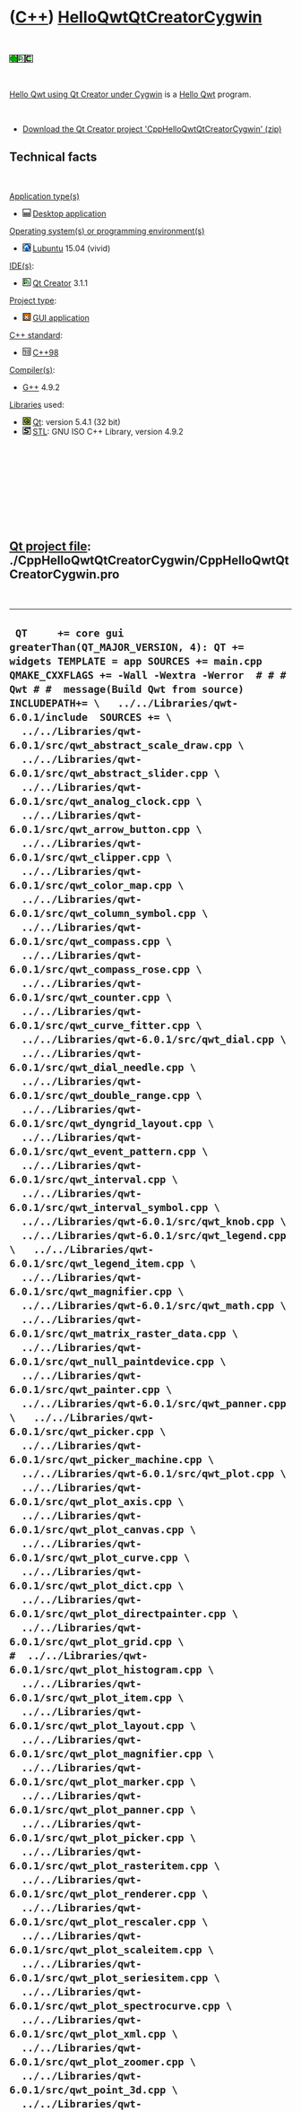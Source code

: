 



 

 

 

 

 

([C++](Cpp.md)) [HelloQwtQtCreatorCygwin](CppHelloQwtQtCreatorCygwin.md)
==========================================================================

 

![Qwt](PicQwt.png)![Qt
Creator](PicQtCreator.png)![Cygwin](PicCygwin.png)

 

[Hello Qwt using Qt Creator under
Cygwin](CppHelloQwtQtCreatorCygwin.md) is a [Hello
Qwt](CppHelloQwt.md) program.

 

-   [Download the Qt Creator project
    'CppHelloQwtQtCreatorCygwin' (zip)](CppHelloQwtQtCreatorCygwin.zip)

Technical facts
---------------

 

[Application type(s)](CppApplication.md)

-   ![Desktop](PicDesktop.png) [Desktop
    application](CppDesktopApplication.md)

[Operating system(s) or programming environment(s)](CppOs.md)

-   ![Lubuntu](PicLubuntu.png) [Lubuntu](CppLubuntu.md) 15.04 (vivid)

[IDE(s)](CppIde.md):

-   ![Qt Creator](PicQtCreator.png) [Qt Creator](CppQtCreator.md) 3.1.1

[Project type](CppQtProjectType.md):

-   ![GUI](PicGui.png) [GUI application](CppGuiApplication.md)

[C++ standard](CppStandard.md):

-   ![C++98](PicCpp98.png) [C++98](Cpp98.md)

[Compiler(s)](CppCompiler.md):

-   [G++](CppGpp.md) 4.9.2

[Libraries](CppLibrary.md) used:

-   ![Qt](PicQt.png) [Qt](CppQt.md): version 5.4.1 (32 bit)
-   ![STL](PicStl.png) [STL](CppStl.md): GNU ISO C++ Library, version
    4.9.2

 

 

 

 

 

[Qt project file](CppQtProjectFile.md): ./CppHelloQwtQtCreatorCygwin/CppHelloQwtQtCreatorCygwin.pro
----------------------------------------------------------------------------------------------------

 

  ------------------------------------------------------------------------------------------------------------------------------------------------------------------------------------------------------------------------------------------------------------------------------------------------------------------------------------------------------------------------------------------------------------------------------------------------------------------------------------------------------------------------------------------------------------------------------------------------------------------------------------------------------------------------------------------------------------------------------------------------------------------------------------------------------------------------------------------------------------------------------------------------------------------------------------------------------------------------------------------------------------------------------------------------------------------------------------------------------------------------------------------------------------------------------------------------------------------------------------------------------------------------------------------------------------------------------------------------------------------------------------------------------------------------------------------------------------------------------------------------------------------------------------------------------------------------------------------------------------------------------------------------------------------------------------------------------------------------------------------------------------------------------------------------------------------------------------------------------------------------------------------------------------------------------------------------------------------------------------------------------------------------------------------------------------------------------------------------------------------------------------------------------------------------------------------------------------------------------------------------------------------------------------------------------------------------------------------------------------------------------------------------------------------------------------------------------------------------------------------------------------------------------------------------------------------------------------------------------------------------------------------------------------------------------------------------------------------------------------------------------------------------------------------------------------------------------------------------------------------------------------------------------------------------------------------------------------------------------------------------------------------------------------------------------------------------------------------------------------------------------------------------------------------------------------------------------------------------------------------------------------------------------------------------------------------------------------------------------------------------------------------------------------------------------------------------------------------------------------------------------------------------------------------------------------------------------------------------------------------------------------------------------------------------------------------------------------------------------------------------------------------------------------------------------------------------------------------------------------------------------------------------------------------------------------------------------------------------------------------------------------------------------------------------------------------------------------------------------------------------------------------------------------------------------------------------------------------------------------------------------------------------------------------------------------------------------------------------------------------------------------------------------------------------------------------------------------------------------------------------------------------------------------------------------------------------------------------------------------------------------------------------------------------------------------------------------------------------------------------------------------------------------------------------------------------------------------------------------------------------------------------------------------------------------------------------------------------------------------------------------------------------------------------------------------------------------------------------------------------------------------------------------------------------------------------------------------------------------------------------------------------------------------------------------------------------------------------------------------------------------------------------------------------------------------------------------------------------------------------------------------------------------------------------------------------------------------------------------------------------------------------------------------------------------------------------------------------------------------------------------------------------------------------------------------------------------------------------------------------------------------------------------------------------------------------------------------------------------------------------------------------------------------------------------------------------------------------------------------------------------------------------------------------------------------------------------------------------------------------------------------------------------------------------------------------------------------------------------------------------------------------------------------------------------------------------------------------------------------------------------------------------------------------------------------------------------------------------------------------------------------------------------------------------------------------------------------------------------------------------------------------------------------------------------------------------------------------------------------------------------------------------------------------------------------------------------------------------------------------------------------------------------------------------------------------------------------------------------------------------------------------------------------------------------------------------------------------------------------------------------------------------------------------------------------------------------------------------------------------------------------------------------------------------------------------------------------------------------------------------------------------------------------------------------------------------------------------------------------------------------------------------------------------------------------------------------------------------------------------------------------------------------------------------------------------------------------------------------------------------------------------------------------------------------------------------------------------------------------------------------------------------------------------------------------------------------------------------------------------------------------------------------------------------------------------------------------------------------------------------------------------------------------------------------------------------------------------------------------------------------------------------------------------------------------------------------------------------------------------------------------------------------------------------------------------------------------------------------------------------------------------------------------------------------------------------------------------------------------------------------------------------------------------------------------------------------------------------------------------------------------------------------------------------------------------------------------------------------------------------------------------------------------------------------------------------------------------------------------------------------------------------------------------------------------------------------------------------------------------------------------------------------------------------------------------------------------------------------------------------------------------------------------------------------------------------------------------------------------------------------------------------------------------------------------------------------------------------------------------------------------------------------------------------------------------------------------------------------------------------------------------------------------------------------------------------------------------------------------------------------------------------------------------------------------------------------------------------------------------------------------------------------------------------------------------------------------------------------------------------------------------------------------------------------------------------------------------------------------------------------------------------------------------------------------------------------------------------------------------------------------------------------------------------------------------------------------------------------------------------------------------------------------------------------------------------------------------------------------------------------------------------------------------------------------------------------------------------------------------------------------------------------------------------------------------------------------------------------------------------------------------------------------------------------------------------------------------------------------------------------------------------------------------------------------------------------------------------------------------------------------------------------------------------------------------------------------------------------------------------------------------------------------------------------------------------------------------------------------------------------------------------------------------------------------------------------------------------------------------------------------------------------------------------------------------------------------------------------------------------------------------------------------------------------------------------------------------------------------------------------------------------------------------------------------------------------------------------------------------------------------------------------------------------------------------------------------------------------------------------------------------------------------------------------------------------------------------------------------------------------------------------------------------------------------------------------------------------------------------------------------------------------------------------------------------------------------------------------------------------------------------------------------------------------------------------------------------------------------------------------------------------------------------------------------------------------------------------------------------------------------------------------------------------------------------------------------------------------------------------------------------------------------------------------------------------------------------------------------------------------------------------------------------------------------------------------------------------------------------------------------------------------------------------------------------------------------------------------------------------------------------------------------
  ` QT     += core gui greaterThan(QT_MAJOR_VERSION, 4): QT += widgets TEMPLATE = app SOURCES += main.cpp QMAKE_CXXFLAGS += -Wall -Wextra -Werror  # # # Qwt # #  message(Build Qwt from source)  INCLUDEPATH+= \   ../../Libraries/qwt-6.0.1/include  SOURCES += \   ../../Libraries/qwt-6.0.1/src/qwt_abstract_scale_draw.cpp \   ../../Libraries/qwt-6.0.1/src/qwt_abstract_slider.cpp \   ../../Libraries/qwt-6.0.1/src/qwt_analog_clock.cpp \   ../../Libraries/qwt-6.0.1/src/qwt_arrow_button.cpp \   ../../Libraries/qwt-6.0.1/src/qwt_clipper.cpp \   ../../Libraries/qwt-6.0.1/src/qwt_color_map.cpp \   ../../Libraries/qwt-6.0.1/src/qwt_column_symbol.cpp \   ../../Libraries/qwt-6.0.1/src/qwt_compass.cpp \   ../../Libraries/qwt-6.0.1/src/qwt_compass_rose.cpp \   ../../Libraries/qwt-6.0.1/src/qwt_counter.cpp \   ../../Libraries/qwt-6.0.1/src/qwt_curve_fitter.cpp \   ../../Libraries/qwt-6.0.1/src/qwt_dial.cpp \   ../../Libraries/qwt-6.0.1/src/qwt_dial_needle.cpp \   ../../Libraries/qwt-6.0.1/src/qwt_double_range.cpp \   ../../Libraries/qwt-6.0.1/src/qwt_dyngrid_layout.cpp \   ../../Libraries/qwt-6.0.1/src/qwt_event_pattern.cpp \   ../../Libraries/qwt-6.0.1/src/qwt_interval.cpp \   ../../Libraries/qwt-6.0.1/src/qwt_interval_symbol.cpp \   ../../Libraries/qwt-6.0.1/src/qwt_knob.cpp \   ../../Libraries/qwt-6.0.1/src/qwt_legend.cpp \   ../../Libraries/qwt-6.0.1/src/qwt_legend_item.cpp \   ../../Libraries/qwt-6.0.1/src/qwt_magnifier.cpp \   ../../Libraries/qwt-6.0.1/src/qwt_math.cpp \   ../../Libraries/qwt-6.0.1/src/qwt_matrix_raster_data.cpp \   ../../Libraries/qwt-6.0.1/src/qwt_null_paintdevice.cpp \   ../../Libraries/qwt-6.0.1/src/qwt_painter.cpp \   ../../Libraries/qwt-6.0.1/src/qwt_panner.cpp \   ../../Libraries/qwt-6.0.1/src/qwt_picker.cpp \   ../../Libraries/qwt-6.0.1/src/qwt_picker_machine.cpp \   ../../Libraries/qwt-6.0.1/src/qwt_plot.cpp \   ../../Libraries/qwt-6.0.1/src/qwt_plot_axis.cpp \   ../../Libraries/qwt-6.0.1/src/qwt_plot_canvas.cpp \   ../../Libraries/qwt-6.0.1/src/qwt_plot_curve.cpp \   ../../Libraries/qwt-6.0.1/src/qwt_plot_dict.cpp \   ../../Libraries/qwt-6.0.1/src/qwt_plot_directpainter.cpp \   ../../Libraries/qwt-6.0.1/src/qwt_plot_grid.cpp \ #  ../../Libraries/qwt-6.0.1/src/qwt_plot_histogram.cpp \   ../../Libraries/qwt-6.0.1/src/qwt_plot_item.cpp \   ../../Libraries/qwt-6.0.1/src/qwt_plot_layout.cpp \   ../../Libraries/qwt-6.0.1/src/qwt_plot_magnifier.cpp \   ../../Libraries/qwt-6.0.1/src/qwt_plot_marker.cpp \   ../../Libraries/qwt-6.0.1/src/qwt_plot_panner.cpp \   ../../Libraries/qwt-6.0.1/src/qwt_plot_picker.cpp \   ../../Libraries/qwt-6.0.1/src/qwt_plot_rasteritem.cpp \   ../../Libraries/qwt-6.0.1/src/qwt_plot_renderer.cpp \   ../../Libraries/qwt-6.0.1/src/qwt_plot_rescaler.cpp \   ../../Libraries/qwt-6.0.1/src/qwt_plot_scaleitem.cpp \   ../../Libraries/qwt-6.0.1/src/qwt_plot_seriesitem.cpp \   ../../Libraries/qwt-6.0.1/src/qwt_plot_spectrocurve.cpp \   ../../Libraries/qwt-6.0.1/src/qwt_plot_xml.cpp \   ../../Libraries/qwt-6.0.1/src/qwt_plot_zoomer.cpp \   ../../Libraries/qwt-6.0.1/src/qwt_point_3d.cpp \   ../../Libraries/qwt-6.0.1/src/qwt_point_polar.cpp \   ../../Libraries/qwt-6.0.1/src/qwt_raster_data.cpp \   ../../Libraries/qwt-6.0.1/src/qwt_round_scale_draw.cpp \   ../../Libraries/qwt-6.0.1/src/qwt_sampling_thread.cpp \   ../../Libraries/qwt-6.0.1/src/qwt_scale_div.cpp \   ../../Libraries/qwt-6.0.1/src/qwt_scale_draw.cpp \   ../../Libraries/qwt-6.0.1/src/qwt_scale_engine.cpp \   ../../Libraries/qwt-6.0.1/src/qwt_scale_map.cpp \   ../../Libraries/qwt-6.0.1/src/qwt_scale_widget.cpp \   ../../Libraries/qwt-6.0.1/src/qwt_series_data.cpp \   ../../Libraries/qwt-6.0.1/src/qwt_slider.cpp \   ../../Libraries/qwt-6.0.1/src/qwt_spline.cpp \   ../../Libraries/qwt-6.0.1/src/qwt_symbol.cpp \   ../../Libraries/qwt-6.0.1/src/qwt_system_clock.cpp \   ../../Libraries/qwt-6.0.1/src/qwt_text.cpp \   ../../Libraries/qwt-6.0.1/src/qwt_text_engine.cpp \   ../../Libraries/qwt-6.0.1/src/qwt_text_label.cpp \   ../../Libraries/qwt-6.0.1/src/qwt_thermo.cpp \   ../../Libraries/qwt-6.0.1/src/qwt_wheel.cpp \ # ../../Libraries/qwt-6.0.1/src/qwt_plot_intervalcurve.cpp \ # ../../Libraries/qwt-6.0.1/src/qwt_plot_spectrogram.cpp \ # ../../Libraries/qwt-6.0.1/src/qwt_plot_svgitem.cpp \   ../../Libraries/qwt-6.0.1/src/qwt_abstract_scale.cpp  HEADERS += \   ../../Libraries/qwt-6.0.1/include/qwt_abstract_scale.h \   ../../Libraries/qwt-6.0.1/include/qwt_abstract_scale_draw.h \   ../../Libraries/qwt-6.0.1/include/qwt_abstract_slider.h \   ../../Libraries/qwt-6.0.1/include/qwt_analog_clock.h \   ../../Libraries/qwt-6.0.1/include/qwt_arrow_button.h \   ../../Libraries/qwt-6.0.1/include/qwt_clipper.h \   ../../Libraries/qwt-6.0.1/include/qwt_color_map.h \   ../../Libraries/qwt-6.0.1/include/qwt_column_symbol.h \   ../../Libraries/qwt-6.0.1/include/qwt_compass.h \   ../../Libraries/qwt-6.0.1/include/qwt_compass_rose.h \   ../../Libraries/qwt-6.0.1/include/qwt_compat.h \   ../../Libraries/qwt-6.0.1/include/qwt_counter.h \   ../../Libraries/qwt-6.0.1/include/qwt_curve_fitter.h \   ../../Libraries/qwt-6.0.1/include/qwt_dial.h \   ../../Libraries/qwt-6.0.1/include/qwt_dial_needle.h \   ../../Libraries/qwt-6.0.1/include/qwt_double_range.h \   ../../Libraries/qwt-6.0.1/include/qwt_dyngrid_layout.h \   ../../Libraries/qwt-6.0.1/include/qwt_event_pattern.h \   ../../Libraries/qwt-6.0.1/include/qwt_global.h \   ../../Libraries/qwt-6.0.1/include/qwt_interval.h \   ../../Libraries/qwt-6.0.1/include/qwt_interval_symbol.h \   ../../Libraries/qwt-6.0.1/include/qwt_knob.h \   ../../Libraries/qwt-6.0.1/include/qwt_legend.h \   ../../Libraries/qwt-6.0.1/include/qwt_legend_item.h \   ../../Libraries/qwt-6.0.1/include/qwt_legend_itemmanager.h \   ../../Libraries/qwt-6.0.1/include/qwt_magnifier.h \   ../../Libraries/qwt-6.0.1/include/qwt_math.h \   ../../Libraries/qwt-6.0.1/include/qwt_mathml_text_engine.h \   ../../Libraries/qwt-6.0.1/include/qwt_matrix_raster_data.h \   ../../Libraries/qwt-6.0.1/include/qwt_null_paintdevice.h \   ../../Libraries/qwt-6.0.1/include/qwt_painter.h \   ../../Libraries/qwt-6.0.1/include/qwt_panner.h \   ../../Libraries/qwt-6.0.1/include/qwt_picker.h \   ../../Libraries/qwt-6.0.1/include/qwt_picker_machine.h \   ../../Libraries/qwt-6.0.1/include/qwt_plot.h \   ../../Libraries/qwt-6.0.1/include/qwt_plot_canvas.h \   ../../Libraries/qwt-6.0.1/include/qwt_plot_curve.h \   ../../Libraries/qwt-6.0.1/include/qwt_plot_dict.h \   ../../Libraries/qwt-6.0.1/include/qwt_plot_directpainter.h \   ../../Libraries/qwt-6.0.1/include/qwt_plot_grid.h \   ../../Libraries/qwt-6.0.1/include/qwt_plot_histogram.h \   ../../Libraries/qwt-6.0.1/include/qwt_plot_item.h \   ../../Libraries/qwt-6.0.1/include/qwt_plot_layout.h \   ../../Libraries/qwt-6.0.1/include/qwt_plot_magnifier.h \   ../../Libraries/qwt-6.0.1/include/qwt_plot_marker.h \   ../../Libraries/qwt-6.0.1/include/qwt_plot_panner.h \   ../../Libraries/qwt-6.0.1/include/qwt_plot_picker.h \   ../../Libraries/qwt-6.0.1/include/qwt_plot_rasteritem.h \   ../../Libraries/qwt-6.0.1/include/qwt_plot_renderer.h \   ../../Libraries/qwt-6.0.1/include/qwt_plot_rescaler.h \   ../../Libraries/qwt-6.0.1/include/qwt_plot_scaleitem.h \   ../../Libraries/qwt-6.0.1/include/qwt_plot_seriesitem.h \   ../../Libraries/qwt-6.0.1/include/qwt_plot_spectrocurve.h \   ../../Libraries/qwt-6.0.1/include/qwt_plot_zoomer.h \   ../../Libraries/qwt-6.0.1/include/qwt_point_3d.h \   ../../Libraries/qwt-6.0.1/include/qwt_point_polar.h \   ../../Libraries/qwt-6.0.1/include/qwt_raster_data.h \   ../../Libraries/qwt-6.0.1/include/qwt_round_scale_draw.h \   ../../Libraries/qwt-6.0.1/include/qwt_sampling_thread.h \   ../../Libraries/qwt-6.0.1/include/qwt_scale_div.h \   ../../Libraries/qwt-6.0.1/include/qwt_scale_draw.h \   ../../Libraries/qwt-6.0.1/include/qwt_scale_engine.h \   ../../Libraries/qwt-6.0.1/include/qwt_scale_map.h \   ../../Libraries/qwt-6.0.1/include/qwt_scale_widget.h \   ../../Libraries/qwt-6.0.1/include/qwt_series_data.h \   ../../Libraries/qwt-6.0.1/include/qwt_slider.h \   ../../Libraries/qwt-6.0.1/include/qwt_spline.h \   ../../Libraries/qwt-6.0.1/include/qwt_symbol.h \   ../../Libraries/qwt-6.0.1/include/qwt_system_clock.h \   ../../Libraries/qwt-6.0.1/include/qwt_text.h \   ../../Libraries/qwt-6.0.1/include/qwt_text_engine.h \   ../../Libraries/qwt-6.0.1/include/qwt_text_label.h \   ../../Libraries/qwt-6.0.1/include/qwt_thermo.h \   ../../Libraries/qwt-6.0.1/include/qwt_wheel.h \   ../../Libraries/qwt-6.0.1/src/qwt.h \   ../../Libraries/qwt-6.0.1/src/qwt_abstract_scale.h \   ../../Libraries/qwt-6.0.1/src/qwt_abstract_scale_draw.h \   ../../Libraries/qwt-6.0.1/src/qwt_abstract_slider.h \   ../../Libraries/qwt-6.0.1/src/qwt_analog_clock.h \   ../../Libraries/qwt-6.0.1/src/qwt_arrow_button.h \   ../../Libraries/qwt-6.0.1/src/qwt_clipper.h \   ../../Libraries/qwt-6.0.1/src/qwt_color_map.h \   ../../Libraries/qwt-6.0.1/src/qwt_column_symbol.h \   ../../Libraries/qwt-6.0.1/src/qwt_compass.h \   ../../Libraries/qwt-6.0.1/src/qwt_compass_rose.h \   ../../Libraries/qwt-6.0.1/src/qwt_compat.h \   ../../Libraries/qwt-6.0.1/src/qwt_counter.h \   ../../Libraries/qwt-6.0.1/src/qwt_curve_fitter.h \   ../../Libraries/qwt-6.0.1/src/qwt_dial.h \   ../../Libraries/qwt-6.0.1/src/qwt_dial_needle.h \   ../../Libraries/qwt-6.0.1/src/qwt_double_range.h \   ../../Libraries/qwt-6.0.1/src/qwt_dyngrid_layout.h \   ../../Libraries/qwt-6.0.1/src/qwt_event_pattern.h \   ../../Libraries/qwt-6.0.1/src/qwt_global.h \   ../../Libraries/qwt-6.0.1/src/qwt_interval.h \   ../../Libraries/qwt-6.0.1/src/qwt_interval_symbol.h \   ../../Libraries/qwt-6.0.1/src/qwt_knob.h \   ../../Libraries/qwt-6.0.1/src/qwt_legend.h \   ../../Libraries/qwt-6.0.1/src/qwt_legend_item.h \   ../../Libraries/qwt-6.0.1/src/qwt_legend_itemmanager.h \   ../../Libraries/qwt-6.0.1/src/qwt_magnifier.h \   ../../Libraries/qwt-6.0.1/src/qwt_math.h \   ../../Libraries/qwt-6.0.1/src/qwt_matrix_raster_data.h \   ../../Libraries/qwt-6.0.1/src/qwt_null_paintdevice.h \   ../../Libraries/qwt-6.0.1/src/qwt_painter.h \   ../../Libraries/qwt-6.0.1/src/qwt_panner.h \   ../../Libraries/qwt-6.0.1/src/qwt_picker.h \   ../../Libraries/qwt-6.0.1/src/qwt_picker_machine.h \   ../../Libraries/qwt-6.0.1/src/qwt_plot.h \   ../../Libraries/qwt-6.0.1/src/qwt_plot_canvas.h \   ../../Libraries/qwt-6.0.1/src/qwt_plot_curve.h \   ../../Libraries/qwt-6.0.1/src/qwt_plot_dict.h \   ../../Libraries/qwt-6.0.1/src/qwt_plot_directpainter.h \   ../../Libraries/qwt-6.0.1/src/qwt_plot_grid.h \ #  ../../Libraries/qwt-6.0.1/src/qwt_plot_histogram.h \   ../../Libraries/qwt-6.0.1/src/qwt_plot_item.h \   ../../Libraries/qwt-6.0.1/src/qwt_plot_layout.h \   ../../Libraries/qwt-6.0.1/src/qwt_plot_magnifier.h \   ../../Libraries/qwt-6.0.1/src/qwt_plot_marker.h \   ../../Libraries/qwt-6.0.1/src/qwt_plot_panner.h \   ../../Libraries/qwt-6.0.1/src/qwt_plot_picker.h \   ../../Libraries/qwt-6.0.1/src/qwt_plot_rasteritem.h \   ../../Libraries/qwt-6.0.1/src/qwt_plot_renderer.h \   ../../Libraries/qwt-6.0.1/src/qwt_plot_rescaler.h \   ../../Libraries/qwt-6.0.1/src/qwt_plot_scaleitem.h \   ../../Libraries/qwt-6.0.1/src/qwt_plot_seriesitem.h \   ../../Libraries/qwt-6.0.1/src/qwt_plot_spectrocurve.h \   ../../Libraries/qwt-6.0.1/src/qwt_plot_zoomer.h \   ../../Libraries/qwt-6.0.1/src/qwt_point_3d.h \   ../../Libraries/qwt-6.0.1/src/qwt_point_polar.h \   ../../Libraries/qwt-6.0.1/src/qwt_raster_data.h \   ../../Libraries/qwt-6.0.1/src/qwt_round_scale_draw.h \   ../../Libraries/qwt-6.0.1/src/qwt_sampling_thread.h \   ../../Libraries/qwt-6.0.1/src/qwt_scale_div.h \   ../../Libraries/qwt-6.0.1/src/qwt_scale_draw.h \   ../../Libraries/qwt-6.0.1/src/qwt_scale_engine.h \   ../../Libraries/qwt-6.0.1/src/qwt_scale_map.h \   ../../Libraries/qwt-6.0.1/src/qwt_scale_widget.h \   ../../Libraries/qwt-6.0.1/src/qwt_series_data.h \   ../../Libraries/qwt-6.0.1/src/qwt_slider.h \   ../../Libraries/qwt-6.0.1/src/qwt_spline.h \   ../../Libraries/qwt-6.0.1/src/qwt_symbol.h \   ../../Libraries/qwt-6.0.1/src/qwt_system_clock.h \   ../../Libraries/qwt-6.0.1/src/qwt_text.h \   ../../Libraries/qwt-6.0.1/src/qwt_text_engine.h \   ../../Libraries/qwt-6.0.1/src/qwt_text_label.h \   ../../Libraries/qwt-6.0.1/src/qwt_thermo.h \   ../../Libraries/qwt-6.0.1/src/qwt_wheel.h \ # ../../Libraries/qwt-6.0.1/include/qwt_plot_intervalcurve.h \ # ../../Libraries/qwt-6.0.1/include/qwt_plot_spectrogram.h \ # ../../Libraries/qwt-6.0.1/include/qwt_plot_svgitem.h \ # ../../Libraries/qwt-6.0.1/src/qwt_plot_intervalcurve.h \ # ../../Libraries/qwt-6.0.1/src/qwt_plot_spectrogram.h \ # ../../Libraries/qwt-6.0.1/src/qwt_plot_svgitem.h \   ../../Libraries/qwt-6.0.1/include/qwt.h`
  ------------------------------------------------------------------------------------------------------------------------------------------------------------------------------------------------------------------------------------------------------------------------------------------------------------------------------------------------------------------------------------------------------------------------------------------------------------------------------------------------------------------------------------------------------------------------------------------------------------------------------------------------------------------------------------------------------------------------------------------------------------------------------------------------------------------------------------------------------------------------------------------------------------------------------------------------------------------------------------------------------------------------------------------------------------------------------------------------------------------------------------------------------------------------------------------------------------------------------------------------------------------------------------------------------------------------------------------------------------------------------------------------------------------------------------------------------------------------------------------------------------------------------------------------------------------------------------------------------------------------------------------------------------------------------------------------------------------------------------------------------------------------------------------------------------------------------------------------------------------------------------------------------------------------------------------------------------------------------------------------------------------------------------------------------------------------------------------------------------------------------------------------------------------------------------------------------------------------------------------------------------------------------------------------------------------------------------------------------------------------------------------------------------------------------------------------------------------------------------------------------------------------------------------------------------------------------------------------------------------------------------------------------------------------------------------------------------------------------------------------------------------------------------------------------------------------------------------------------------------------------------------------------------------------------------------------------------------------------------------------------------------------------------------------------------------------------------------------------------------------------------------------------------------------------------------------------------------------------------------------------------------------------------------------------------------------------------------------------------------------------------------------------------------------------------------------------------------------------------------------------------------------------------------------------------------------------------------------------------------------------------------------------------------------------------------------------------------------------------------------------------------------------------------------------------------------------------------------------------------------------------------------------------------------------------------------------------------------------------------------------------------------------------------------------------------------------------------------------------------------------------------------------------------------------------------------------------------------------------------------------------------------------------------------------------------------------------------------------------------------------------------------------------------------------------------------------------------------------------------------------------------------------------------------------------------------------------------------------------------------------------------------------------------------------------------------------------------------------------------------------------------------------------------------------------------------------------------------------------------------------------------------------------------------------------------------------------------------------------------------------------------------------------------------------------------------------------------------------------------------------------------------------------------------------------------------------------------------------------------------------------------------------------------------------------------------------------------------------------------------------------------------------------------------------------------------------------------------------------------------------------------------------------------------------------------------------------------------------------------------------------------------------------------------------------------------------------------------------------------------------------------------------------------------------------------------------------------------------------------------------------------------------------------------------------------------------------------------------------------------------------------------------------------------------------------------------------------------------------------------------------------------------------------------------------------------------------------------------------------------------------------------------------------------------------------------------------------------------------------------------------------------------------------------------------------------------------------------------------------------------------------------------------------------------------------------------------------------------------------------------------------------------------------------------------------------------------------------------------------------------------------------------------------------------------------------------------------------------------------------------------------------------------------------------------------------------------------------------------------------------------------------------------------------------------------------------------------------------------------------------------------------------------------------------------------------------------------------------------------------------------------------------------------------------------------------------------------------------------------------------------------------------------------------------------------------------------------------------------------------------------------------------------------------------------------------------------------------------------------------------------------------------------------------------------------------------------------------------------------------------------------------------------------------------------------------------------------------------------------------------------------------------------------------------------------------------------------------------------------------------------------------------------------------------------------------------------------------------------------------------------------------------------------------------------------------------------------------------------------------------------------------------------------------------------------------------------------------------------------------------------------------------------------------------------------------------------------------------------------------------------------------------------------------------------------------------------------------------------------------------------------------------------------------------------------------------------------------------------------------------------------------------------------------------------------------------------------------------------------------------------------------------------------------------------------------------------------------------------------------------------------------------------------------------------------------------------------------------------------------------------------------------------------------------------------------------------------------------------------------------------------------------------------------------------------------------------------------------------------------------------------------------------------------------------------------------------------------------------------------------------------------------------------------------------------------------------------------------------------------------------------------------------------------------------------------------------------------------------------------------------------------------------------------------------------------------------------------------------------------------------------------------------------------------------------------------------------------------------------------------------------------------------------------------------------------------------------------------------------------------------------------------------------------------------------------------------------------------------------------------------------------------------------------------------------------------------------------------------------------------------------------------------------------------------------------------------------------------------------------------------------------------------------------------------------------------------------------------------------------------------------------------------------------------------------------------------------------------------------------------------------------------------------------------------------------------------------------------------------------------------------------------------------------------------------------------------------------------------------------------------------------------------------------------------------------------------------------------------------------------------------------------------------------------------------------------------------------------------------------------------------------------------------------------------------------------------------------------------------------------------------------------------------------------------------------------------------------------------------------------------------------------------------------------------------------------------------------------------------------------------------------------------------------------------------------------------------------------------------------------------------------------------------------------------------------------------------------------------------------------------------------------------------------------------------------------------------------------------------------------------------------------------------------------------------------------------------------------------------------------------------------------------------------------------------------------------------------------------------------------------------------------------------------------------------------------------------------------------------------------------------------------------------------------------------------------------------------------------------------------------------------------------------------------------------------------------------------------------------------------------------------------------------------------------------------------------------------------------------------------------------------------------------------------------------------------------------------------------------------------------------------------------------------------------------------------------------------------------------------------------------------------------------------------------------------------------------------------------------------------------------------------------

 

 

 

 

 

./CppHelloQwtQtCreatorCygwin/main.cpp
-------------------------------------

 

  --------------------------------------------------------------------------------------------------------------------------------------------------------------------------------------------------------------------------------------------------------------------------------------------------------------------------------------------------------------------------------------------------------------------------------------------------------------------------------------------------------------------------------------------------------------------------------------------------------------------------------------------------------------------------------------------------------------------------------------------------------------------------------------------------------------------------------------------------------------------------------------------------------------------------------------------------------------------------------------------------------------------------------------
  ` #include <cassert> #include <cmath> #include <string> #include <string> #include <sstream>  #include <QLabel> #include <QVBoxLayout> #include <QApplication>   #include "qwt_plot.h" #include "qwt_plot_curve.h" #include "qwt_text.h"  #ifdef _WIN32 #include "qwt_point_data.h" #endif  int main(int argc, char *argv[]) {   QApplication a(argc, argv);    QwtPlotCurve * const m_curve = new QwtPlotCurve("Sine");   QwtPlot * const m_plot = new QwtPlot(QwtText("CppHelloQwtQtCreatorLubuntu"));    m_plot->setGeometry(0,0,640,400);   m_plot->setAxisScale(QwtPlot::xBottom, 0.0,2.0 * M_PI);   m_plot->setAxisScale(QwtPlot::yLeft,-1.0,1.0);   std::vector<double> xs;   std::vector<double> ys;   for (double x = 0; x < 2.0 * M_PI; x+=(M_PI / 10.0))   {     xs.push_back(x);     ys.push_back(std::sin(x));   }   QwtPointArrayData * const data = new QwtPointArrayData(&xs[0],&ys[0],xs.size());   m_curve->setData(data);   m_curve->attach(m_plot);   m_plot->replot();   m_plot->show();    return a.exec(); }`
  --------------------------------------------------------------------------------------------------------------------------------------------------------------------------------------------------------------------------------------------------------------------------------------------------------------------------------------------------------------------------------------------------------------------------------------------------------------------------------------------------------------------------------------------------------------------------------------------------------------------------------------------------------------------------------------------------------------------------------------------------------------------------------------------------------------------------------------------------------------------------------------------------------------------------------------------------------------------------------------------------------------------------------------

 

 

 

 

 

./CppHelloQwtQtCreatorCygwin/CppHelloQwtQtCreatorCygwin.sh
----------------------------------------------------------

 

  ---------------------------------------------------------------------------------------------------------------------------------------------------------------------------------------------------------------------------------------------------------------------------------------------------------------------------------------------------------------------------------------------------------------------------------------------------------------------------------------------------------------------------------------------------------------------------------------------------------------------------------------------------------------------------------------------------------------------------------------------------------------------------------------------------------------------------------------------------------------------------------------------------------------
  ` #!/bin/bash mymake="make.exe" myqmake="/usr/lib/qt4/bin/qmake.exe" mytarget="CppHelloQwtQtCreatorCygwin" myprofile=$mytarget.pro myexe=$mytarget.exe   if [ -e $myqmake ] then   echo "Compiler '$myqmake' found" else   echo "Compiler '$myqmake' not found directly"   #exit fi  if [ -e $myprofile ] then   echo "Qt Creator project '$myprofile' found" else   echo "Qt Creator project '$myprofile' not found"   exit fi  echo "1/2: Creating Windows makefile" $myqmake $myprofile  if [ -e Makefile ] then   echo "Makefile created successfully" else   echo "FAIL: $myqmake $myprofile"   exit fi  if [ -e $mymake ] then   echo "Compiler '$mymake' found" else   echo "Compiler '$mymake' not found directly"   #exit fi  echo "2/2: making makefile"  $mymake  echo $myexe  if [ -e $myexe ] then   echo "SUCCESS" else   echo "FAIL" fi  #Cleaning up rm *.o rm $myexe rm Makefile rm moc_*.*`
  ---------------------------------------------------------------------------------------------------------------------------------------------------------------------------------------------------------------------------------------------------------------------------------------------------------------------------------------------------------------------------------------------------------------------------------------------------------------------------------------------------------------------------------------------------------------------------------------------------------------------------------------------------------------------------------------------------------------------------------------------------------------------------------------------------------------------------------------------------------------------------------------------------------------

 

 

 

 

 





 




This page has been created by the [tool](Tools.md)
[CodeToHtml](ToolCodeToHtml.md)
